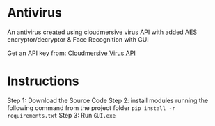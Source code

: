 # Antivirus
An antivirus created using cloudmersive virus API with added AES encryptor/decryptor &amp; Face Recognition with GUI

Get an API key from: <a href='cloudmersive.com/virus-api'>Cloudmersive Virus API</a>

# Instructions
Step 1: Download the Source Code
Step 2: install modules running the following command from the project folder ```pip install -r requirements.txt```
Step 3: Run ```GUI.exe```
